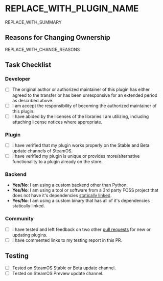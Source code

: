 <!--
    READ ALL COMMENTS IN THIS TEMPLATE BEFORE SUBMITTING YOUR PR!

    This template is for updating an existing plugin on the store AND changing the repository it is linked to. If you are taking any other action, please start over by creating a new pull request and selecting the appropriate template.

    If you have not already, please read the review and testing page on the wiki.
    https://wiki.deckbrew.xyz/plugin-dev/review-and-testing

    Before submitting, make sure you have done the following:
    - Tested two other plugins and left feedback on their PRs as described below.
    - Replaced REPLACE_WITH_PLUGIN_NAME, REPLACE_WITH_SUMMARY, and REPLACE_WITH_CHANGE_REASONS with the appropriate information.
    - Filled out the Task Checklist, including the Yes/No questions.
    - Deleted the unnecessary testing checkbox.
-->

# REPLACE_WITH_PLUGIN_NAME

<!--
    Include a detailed summary of what updates you are adding to the plugin, attaching images or videos if necessary. If this is an urgent update (ex. security patch), please explain the urgency and notify the Loader Team on Discord.
-->

REPLACE_WITH_SUMMARY

## Reasons for Changing Ownership

<!--
    Include a detailed summary of why the plugin is being transferred to a new repository, including the status of the current maintainer (ex. agreed to transfer, not responsive for months, etc.). If the current maintainer is not responsive, please describe your attempts to contact them.

    The Loader Team may reach out to the current maintainer to confirm the transfer.
-->

REPLACE_WITH_CHANGE_REASONS

## Task Checklist

<!--
    For checkboxes, change [ ] to [x] or use the Preview tab to check the box.
    For Yes/No questions, replace "Yes/No" with "Yes" or "No".
-->

### Developer

- [ ] The original author or authorized maintainer of this plugin has either agreed to the transfer or has been unresponsive for an extended period as described above.
- [ ] I am accept the responsibility of becoming the authorized maintainer of this plugin.
- [ ] I have abided by the licenses of the libraries I am utilizing, including attaching license notices where appropriate.

### Plugin

- [ ] I have verified that my plugin works properly on the Stable and Beta update channels of SteamOS.
- [ ] I have verified my plugin is unique or provides more/alternative functionality to a plugin already on the store.

### Backend

- **Yes/No**: I am using a custom backend other than Python.
- **Yes/No**: I am using a tool or software from a 3rd party FOSS project that does not have it's dependencies [statically linked](https://en.wikipedia.org/wiki/Static_library).
- **Yes/No**: I am using a custom binary that has all of it's dependencies statically linked.

### Community

<!--
    Please submit both of your testing reports before creating your PR. You will need to link the comments you left in a comment on this PR.

    If no plugin additions or updates are ready for testing at this time, then you may ignore this checkbox. You may be asked to test new plugins as they are submitted.
-->

- [ ] I have tested and left feedback on two other [pull requests][pulls] for new or updating plugins.
- [ ] I have commented links to my testing report in this PR.

## Testing

<!--
    DO NOT FORGET THIS STEP! Otherwise, testers may incorrectly test your plugin.

    If your plugin uses the provided Python backend and React frontend, your plugin must be tested on the Stable or Beta update channel of SteamOS. REMOVE the line with the Preview checkbox below.

    If your plugin uses a custom backend or pre-build binaries without statically linked dependency (ex. glibc), your plugin must be tested on the SteamOS Preview update channel. REMOVE the line with the Stable or Beta checkbox below.
-->

- [ ] Tested on SteamOS Stable or Beta update channel.
- [ ] Tested on SteamOS Preview update channel.

[pulls]: https://github.com/steamdeckHomebrew/decky-plugin-database/pulls?q=is%3Apr+is%3Aopen+sort%3Acreated-desc+-status%3Afailure+-draft%3Atrue+-author%3A%40me
